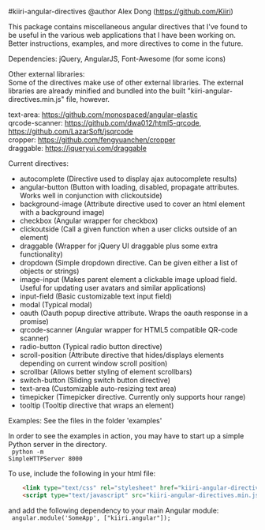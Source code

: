
#kiiri-angular-directives
@author Alex Dong (https://github.com/Kiiri)

This package contains miscellaneous angular directives that I've found to be useful in the
various web applications that I have been working on. Better instructions, examples, and more
directives to come in the future.

Dependencies:
jQuery, AngularJS, Font-Awesome (for some icons)

Other external libraries: <br/>
Some of the directives make use of other external libraries. The external libraries are already minified and bundled
into the built "kiiri-angular-directives.min.js" file, however.

text-area: https://github.com/monospaced/angular-elastic <br/>
qrcode-scanner: https://github.com/dwa012/html5-qrcode, https://github.com/LazarSoft/jsqrcode <br/>
cropper: https://github.com/fengyuanchen/cropper <br/>
draggable: https://jqueryui.com/draggable <br/>

Current directives:
* autocomplete (Directive used to display ajax autocomplete results)
* angular-button (Button with loading, disabled, propagate attributes. Works well in conjunction with clickoutside)
* background-image (Attribute directive used to cover an html element with a background image)
* checkbox (Angular wrapper for checkbox)
* clickoutside (Call a given function when a user clicks outside of an element)
* draggable (Wrapper for jQuery UI draggable plus some extra functionality)
* dropdown (Simple dropdown directive. Can be given either a list of objects or strings)
* image-input (Makes parent element a clickable image upload field. Useful for updating user avatars and similar applications)
* input-field (Basic customizable text input field)
* modal (Typical modal)
* oauth (Oauth popup directive attribute. Wraps the oauth response in a promise)
* qrcode-scanner (Angular wrapper for HTML5 compatible QR-code scanner)
* radio-button (Typical radio button directive)
* scroll-position (Attribute directive that hides/displays elements depending on current window scroll position)
* scrollbar (Allows better styling of element scrollbars)
* switch-button (Sliding switch button directive)
* text-area (Customizable auto-resizing text area)
* timepicker (Timepicker directive. Currently only supports hour range)
* tooltip (Tooltip directive that wraps an element)

Examples:
See the files in the folder 'examples'

In order to see the examples in action, you may have to start up a simple Python server in the directory. <br/>
<code>
    python -m SimpleHTTPServer 8000
</code>

To use, include the following in your html file: <br/>
```html
    <link type="text/css" rel="stylesheet" href="kiiri-angular-directives.min.css"></link>
    <script type="text/javascript" src="kiiri-angular-directives.min.js"></script>
```

and add the following dependency to your main Angular module: <br/>
<code>
    angular.module('SomeApp', ["kiiri.angular"]);
</code>